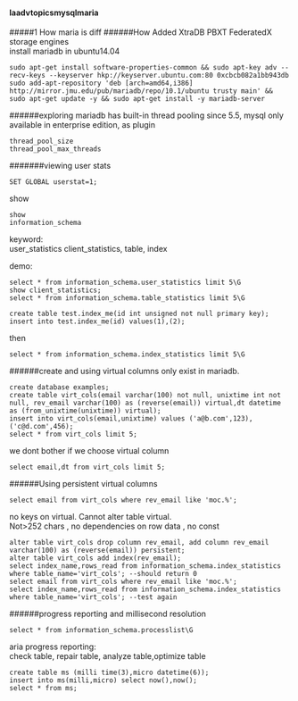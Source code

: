 #### laadvtopicsmysqlmaria
#####1 How maria is diff
######How
Added XtraDB PBXT FederatedX storage engines  
install mariadb in ubuntu14.04
```
sudo apt-get install software-properties-common && sudo apt-key adv --recv-keys --keyserver hkp://keyserver.ubuntu.com:80 0xcbcb082a1bb943db
sudo add-apt-repository 'deb [arch=amd64,i386] http://mirror.jmu.edu/pub/mariadb/repo/10.1/ubuntu trusty main' && sudo apt-get update -y && sudo apt-get install -y mariadb-server
```
######exploring
mariadb has built-in thread pooling since 5.5, mysql only available in enterprise edition, as plugin

```
thread_pool_size
thread_pool_max_threads
```
#######viewing user stats
```
SET GLOBAL userstat=1;
```
show
```
show
information_schema
```
keyword:  
user_statistics client_statistics, table, index  

demo:
```
select * from information_schema.user_statistics limit 5\G
show client_statistics;
select * from information_schema.table_statistics limit 5\G
```
```
create table test.index_me(id int unsigned not null primary key);
insert into test.index_me(id) values(1),(2);
```
then
```
select * from information_schema.index_statistics limit 5\G
```
######create and using virtual columns
only exist in mariadb.
```
create database examples;
create table virt_cols(email varchar(100) not null, unixtime int not null, rev_email varchar(100) as (reverse(email)) virtual,dt datetime as (from_unixtime(unixtime)) virtual);
insert into virt_cols(email,unixtime) values ('a@b.com',123),('c@d.com',456);
select * from virt_cols limit 5;
```
we dont bother if we choose virtual column
```
select email,dt from virt_cols limit 5;
```
######Using persistent virtual columns
```
select email from virt_cols where rev_email like 'moc.%';
```
no keys on virtual. Cannot alter table virtual.  
Not>252 chars , no dependencies on row data , no const
```
alter table virt_cols drop column rev_email, add column rev_email varchar(100) as (reverse(email)) persistent;
alter table virt_cols add index(rev_email);
select index_name,rows_read from information_schema.index_statistics where table_name='virt_cols'; --should return 0
select email from virt_cols where rev_email like 'moc.%';
select index_name,rows_read from information_schema.index_statistics where table_name='virt_cols'; --test again
```
######progress reporting and millisecond resolution
```
select * from information_schema.processlist\G
```
aria progress reporting:  
check table, repair table, analyze table,optimize table  
```
create table ms (milli time(3),micro datetime(6));
insert into ms(milli,micro) select now(),now();
select * from ms;
```
